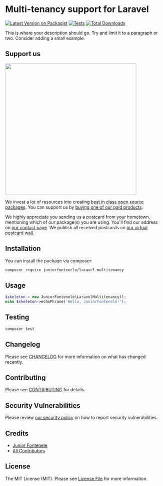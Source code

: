 # Multi-tenancy support for Laravel

[![Latest Version on Packagist](https://img.shields.io/packagist/v/juniorfontenele/laravel-multitenancy.svg?style=flat-square)](https://packagist.org/packages/juniorfontenele/laravel-multitenancy)
[![Tests](https://img.shields.io/github/actions/workflow/status/juniorfontenele/laravel-multitenancy/run-tests.yml?branch=main&label=tests&style=flat-square)](https://github.com/juniorfontenele/laravel-multitenancy/actions/workflows/run-tests.yml)
[![Total Downloads](https://img.shields.io/packagist/dt/juniorfontenele/laravel-multitenancy.svg?style=flat-square)](https://packagist.org/packages/juniorfontenele/laravel-multitenancy)

This is where your description should go. Try and limit it to a paragraph or two. Consider adding a small example.

## Support us

[<img src="https://github-ads.s3.eu-central-1.amazonaws.com/laravel-multitenancy.jpg?t=1" width="419px" />](https://spatie.be/github-ad-click/laravel-multitenancy)

We invest a lot of resources into creating [best in class open source packages](https://spatie.be/open-source). You can support us by [buying one of our paid products](https://spatie.be/open-source/support-us).

We highly appreciate you sending us a postcard from your hometown, mentioning which of our package(s) you are using. You'll find our address on [our contact page](https://spatie.be/about-us). We publish all received postcards on [our virtual postcard wall](https://spatie.be/open-source/postcards).

## Installation

You can install the package via composer:

```bash
composer require juniorfontenele/laravel-multitenancy
```

## Usage

```php
$skeleton = new JuniorFontenele\LaravelMultitenancy();
echo $skeleton->echoPhrase('Hello, JuniorFontenele!');
```

## Testing

```bash
composer test
```

## Changelog

Please see [CHANGELOG](CHANGELOG.md) for more information on what has changed recently.

## Contributing

Please see [CONTRIBUTING](https://github.com/spatie/.github/blob/main/CONTRIBUTING.md) for details.

## Security Vulnerabilities

Please review [our security policy](../../security/policy) on how to report security vulnerabilities.

## Credits

- [Junior Fontenele](https://github.com/juniorfontenele)
- [All Contributors](../../contributors)

## License

The MIT License (MIT). Please see [License File](LICENSE.md) for more information.
